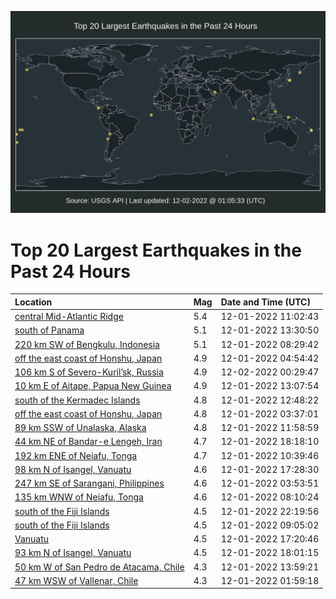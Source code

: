 ![Map](./map.png)

# Top 20 Largest Earthquakes in the Past 24 Hours

| Location | Mag | Date and Time (UTC) |
|:---|:---|:---|
| [central Mid-Atlantic Ridge](https://earthquake.usgs.gov/earthquakes/eventpage/us6000j608) | 5.4 | 12-01-2022 11:02:43 |
| [south of Panama](https://earthquake.usgs.gov/earthquakes/eventpage/us6000j612) | 5.1 | 12-01-2022 13:30:50 |
| [220 km SW of Bengkulu, Indonesia](https://earthquake.usgs.gov/earthquakes/eventpage/us6000j5z2) | 5.1 | 12-01-2022 08:29:42 |
| [off the east coast of Honshu, Japan](https://earthquake.usgs.gov/earthquakes/eventpage/us6000j5xr) | 4.9 | 12-01-2022 04:54:42 |
| [106 km S of Severo-Kuril’sk, Russia](https://earthquake.usgs.gov/earthquakes/eventpage/us6000j674) | 4.9 | 12-02-2022 00:29:47 |
| [10 km E of Aitape, Papua New Guinea](https://earthquake.usgs.gov/earthquakes/eventpage/us6000j60z) | 4.9 | 12-01-2022 13:07:54 |
| [south of the Kermadec Islands](https://earthquake.usgs.gov/earthquakes/eventpage/us6000j60t) | 4.8 | 12-01-2022 12:48:22 |
| [off the east coast of Honshu, Japan](https://earthquake.usgs.gov/earthquakes/eventpage/us6000j5x8) | 4.8 | 12-01-2022 03:37:01 |
| [89 km SSW of Unalaska, Alaska](https://earthquake.usgs.gov/earthquakes/eventpage/us6000j60l) | 4.8 | 12-01-2022 11:58:59 |
| [44 km NE of Bandar-e Lengeh, Iran](https://earthquake.usgs.gov/earthquakes/eventpage/us6000j64v) | 4.7 | 12-01-2022 18:18:10 |
| [192 km ENE of Neiafu, Tonga](https://earthquake.usgs.gov/earthquakes/eventpage/us6000j60g) | 4.7 | 12-01-2022 10:39:46 |
| [98 km N of Isangel, Vanuatu](https://earthquake.usgs.gov/earthquakes/eventpage/us6000j64p) | 4.6 | 12-01-2022 17:28:30 |
| [247 km SE of Sarangani, Philippines](https://earthquake.usgs.gov/earthquakes/eventpage/us6000j5x9) | 4.6 | 12-01-2022 03:53:51 |
| [135 km WNW of Neiafu, Tonga](https://earthquake.usgs.gov/earthquakes/eventpage/us6000j5yu) | 4.6 | 12-01-2022 08:10:24 |
| [south of the Fiji Islands](https://earthquake.usgs.gov/earthquakes/eventpage/us6000j66j) | 4.5 | 12-01-2022 22:19:56 |
| [south of the Fiji Islands](https://earthquake.usgs.gov/earthquakes/eventpage/us6000j5zd) | 4.5 | 12-01-2022 09:05:02 |
| [Vanuatu](https://earthquake.usgs.gov/earthquakes/eventpage/us6000j64l) | 4.5 | 12-01-2022 17:20:46 |
| [93 km N of Isangel, Vanuatu](https://earthquake.usgs.gov/earthquakes/eventpage/us6000j64t) | 4.5 | 12-01-2022 18:01:15 |
| [50 km W of San Pedro de Atacama, Chile](https://earthquake.usgs.gov/earthquakes/eventpage/us6000j61b) | 4.3 | 12-01-2022 13:59:21 |
| [47 km WSW of Vallenar, Chile](https://earthquake.usgs.gov/earthquakes/eventpage/us6000j5ww) | 4.3 | 12-01-2022 01:59:18 |
